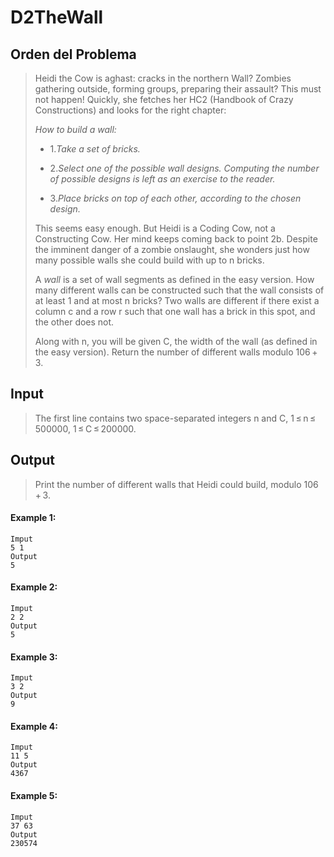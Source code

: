 # D2TheWall

## Orden del Problema
>Heidi the Cow is aghast: cracks in the northern Wall? Zombies gathering outside, forming groups, preparing their assault? This must not happen! Quickly, she fetches her HC2 (Handbook of Crazy Constructions) and looks for the right chapter:
>
> *How to build a wall:*
>
> - 1.*Take a set of bricks.*
>
> - 2.*Select one of the possible wall designs. Computing the number of possible designs is left as an exercise to the reader.*
>
> - 3.*Place bricks on top of each other, according to the chosen design.*
>
>This seems easy enough. But Heidi is a Coding Cow, not a Constructing Cow. Her mind keeps coming back to point 2b. Despite the imminent danger of a zombie onslaught, she wonders just how many possible walls she could build with up to n bricks.
>
>A *wall* is a set of wall segments as defined in the easy version. How many different walls can be constructed such that the wall consists of at least 1 and at most n bricks? Two walls are different if there exist a column c and a row r such that one wall has a brick in this spot, and the other does not.
>
>Along with n, you will be given C, the width of the wall (as defined in the easy version). Return the number of different walls modulo 106 + 3.

## Input
>The first line contains two space-separated integers n and C, 1 ≤ n ≤ 500000, 1 ≤ C ≤ 200000.
## Output
>Print the number of different walls that Heidi could build, modulo 106 + 3.
#### Example 1:
```
Imput
5 1
Output
5
```
#### Example 2:
```
Imput
2 2
Output
5
```
#### Example 3:
```
Imput
3 2
Output
9
```
#### Example 4:
```
Imput
11 5
Output
4367
```
#### Example 5:
```
Imput
37 63
Output
230574
```